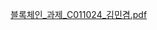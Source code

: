 [블록체인_과제_C011024_김민겸.pdf](https://github.com/user-attachments/files/19458827/_._C011024_.pdf)
